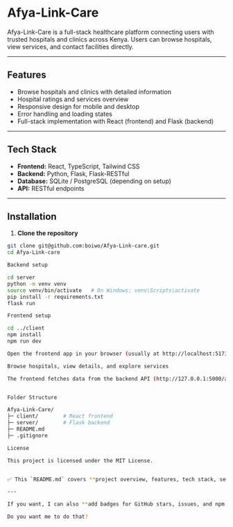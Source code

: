 # Afya-Link-Care

Afya-Link-Care is a full-stack healthcare platform connecting users with trusted hospitals and clinics across Kenya. Users can browse hospitals, view services, and contact facilities directly.

---

## Features

- Browse hospitals and clinics with detailed information
- Hospital ratings and services overview
- Responsive design for mobile and desktop
- Error handling and loading states
- Full-stack implementation with React (frontend) and Flask (backend)

---

## Tech Stack

- **Frontend:** React, TypeScript, Tailwind CSS
- **Backend:** Python, Flask, Flask-RESTful
- **Database:** SQLite / PostgreSQL (depending on setup)
- **API:** RESTful endpoints

---

## Installation

1. **Clone the repository**

```bash
git clone git@github.com:boiwo/Afya-Link-care.git
cd Afya-Link-care

Backend setup

cd server
python -m venv venv
source venv/bin/activate   # On Windows: venv\Scripts\activate
pip install -r requirements.txt
flask run

Frontend setup

cd ../client
npm install
npm run dev

Open the frontend app in your browser (usually at http://localhost:5173)

Browse hospitals, view details, and explore services

The frontend fetches data from the backend API (http://127.0.0.1:5000/api/hospitals)


Folder Structure

Afya-Link-Care/
├─ client/        # React frontend
├─ server/        # Flask backend
├─ README.md
├─ .gitignore

License

This project is licensed under the MIT License.


✅ This `README.md` covers **project overview, features, tech stack, setup, usage, structure, and contributing instructions**.  

---

If you want, I can also **add badges for GitHub stars, issues, and npm version** to make it look more professional.  

Do you want me to do that?

